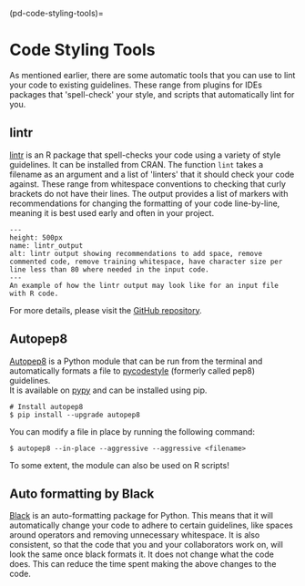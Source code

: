 (pd-code-styling-tools)=
# Code Styling Tools

As mentioned earlier, there are some automatic tools that you can use to lint your code to existing guidelines.
These range from plugins for IDEs packages that 'spell-check' your style, and scripts that automatically lint for you.

## lintr

[lintr](https://cran.r-project.org/web/packages/lintr/lintr.pdf) is an R package that spell-checks your code using a variety of style guidelines.  It can be installed from CRAN.
The function `lint` takes a filename as an argument and a list of 'linters' that it should check your code against.
These range from whitespace conventions to checking that curly brackets do not have their lines.
The output provides a list of markers with recommendations for changing the formatting of your code line-by-line, meaning it is best used early and often in your project.

```{figure} ../../../figures/lintr-output.png
---
height: 500px
name: lintr_output
alt: lintr output showing recommendations to add space, remove commented code, remove training whitespace, have character size per line less than 80 where needed in the input code.
---
An example of how the lintr output may look like for an input file with R code.
```

For more details, please visit the [GitHub repository](https://github.com/jimhester/lintr).

## Autopep8

[Autopep8](https://pypi.org/project/autopep8/) is a Python module that can be run from the terminal and automatically formats a file to [pycodestyle](https://github.com/PyCQA/pycodestyle) (formerly called pep8) guidelines.  
It is available on [pypy](https://pypi.org) and can be installed using pip.

```
# Install autopep8
$ pip install --upgrade autopep8
```

You can modify a file in place by running the following command:

```
$ autopep8 --in-place --aggressive --aggressive <filename>
```

To some extent, the module can also be used on R scripts!

## Auto formatting by Black

[Black](https://black.readthedocs.io/en/stable/) is an auto-formatting package for Python.
This means that it will automatically change your code to adhere to certain guidelines, like spaces around operators and removing unnecessary whitespace.
It is also consistent, so that the code that you and your collaborators work on, will look the same once black formats it.
It does not change what the code does.
This can reduce the time spent making the above changes to the code.
